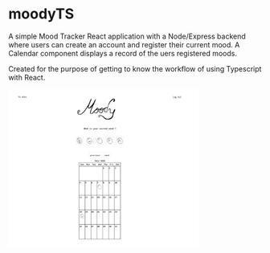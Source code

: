 # moodyTS
A simple Mood Tracker React application with a Node/Express backend where users can create an account and register their current mood. A Calendar component displays a record of the uers registered moods.

Created for the purpose of getting to know the workflow of using Typescript with React. 

<img src="https://github.com/atrathbone/atrathbone/blob/main/MoodyTS-screengrab.PNG?raw=true" height="75%" width="75%"/>

